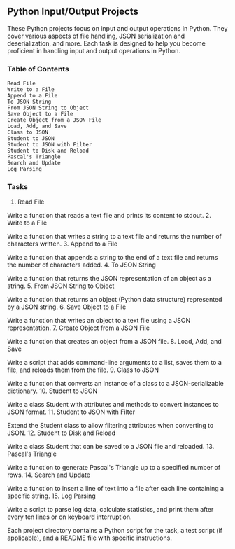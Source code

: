 ## Python Input/Output Projects

These Python projects focus on input and output operations in Python. They cover various aspects of file handling, JSON serialization and deserialization, and more. Each task is designed to help you become proficient in handling input and output operations in Python.
### Table of Contents

    Read File
    Write to a File
    Append to a File
    To JSON String
    From JSON String to Object
    Save Object to a File
    Create Object from a JSON File
    Load, Add, and Save
    Class to JSON
    Student to JSON
    Student to JSON with Filter
    Student to Disk and Reload
    Pascal's Triangle
    Search and Update
    Log Parsing

### Tasks
1. Read File

Write a function that reads a text file and prints its content to stdout.
2. Write to a File

Write a function that writes a string to a text file and returns the number of characters written.
3. Append to a File

Write a function that appends a string to the end of a text file and returns the number of characters added.
4. To JSON String

Write a function that returns the JSON representation of an object as a string.
5. From JSON String to Object

Write a function that returns an object (Python data structure) represented by a JSON string.
6. Save Object to a File

Write a function that writes an object to a text file using a JSON representation.
7. Create Object from a JSON File

Write a function that creates an object from a JSON file.
8. Load, Add, and Save

Write a script that adds command-line arguments to a list, saves them to a file, and reloads them from the file.
9. Class to JSON

Write a function that converts an instance of a class to a JSON-serializable dictionary.
10. Student to JSON

Write a class Student with attributes and methods to convert instances to JSON format.
11. Student to JSON with Filter

Extend the Student class to allow filtering attributes when converting to JSON.
12. Student to Disk and Reload

Write a class Student that can be saved to a JSON file and reloaded.
13. Pascal's Triangle

Write a function to generate Pascal's Triangle up to a specified number of rows.
14. Search and Update

Write a function to insert a line of text into a file after each line containing a specific string.
15. Log Parsing

Write a script to parse log data, calculate statistics, and print them after every ten lines or on keyboard interruption.

Each project directory contains a Python script for the task, a test script (if applicable), and a README file with specific instructions.